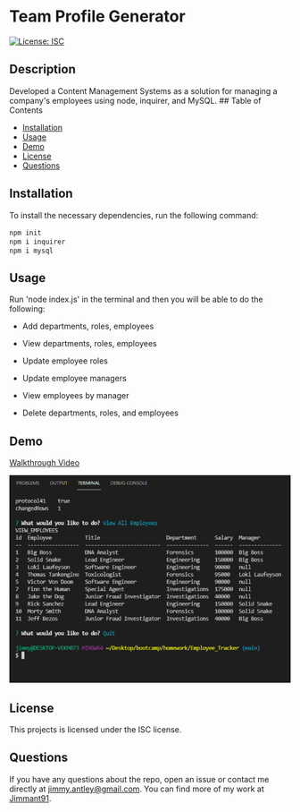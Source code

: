 # Team Profile Generator
  [![License: ISC](https://img.shields.io/badge/License-ISC-blue.svg)](https://opensource.org/licenses/ISC)
  ## Description
  Developed a Content Management Systems as a solution for managing a company's employees using node, inquirer, and MySQL.  ## Table of Contents
  * [Installation](##-installation)
  * [Usage](##-usage)
  * [Demo](##-demo)
  * [License](##-license)
  * [Questions](##-questions)
  ## Installation
  To install the necessary dependencies, run the following command:
  ```
  npm init
  npm i inquirer
  npm i mysql
  ```
  ## Usage
  Run 'node index.js' in the terminal and then you will be able to do the following:

  * Add departments, roles, employees

  * View departments, roles, employees

  * Update employee roles

  * Update employee managers

  * View employees by manager

  * Delete departments, roles, and employees

  ## Demo
  
  <a href="https://www.youtube.com/watch?v=i6u7lRmqKHo">Walkthrough Video</a>

  ![Database Screenshot](./assets/img/employeeDB.png)


  ## License
  This projects is licensed under the ISC license.
 
  ## Questions
  If you have any questions about the repo, open an issue or contact me directly at [jimmy.antley@gmail.com](mailto:jimmy.antley@gmail.com). You can find more of my work at [Jimmant91](https://www.github.com/Jimmant91).
